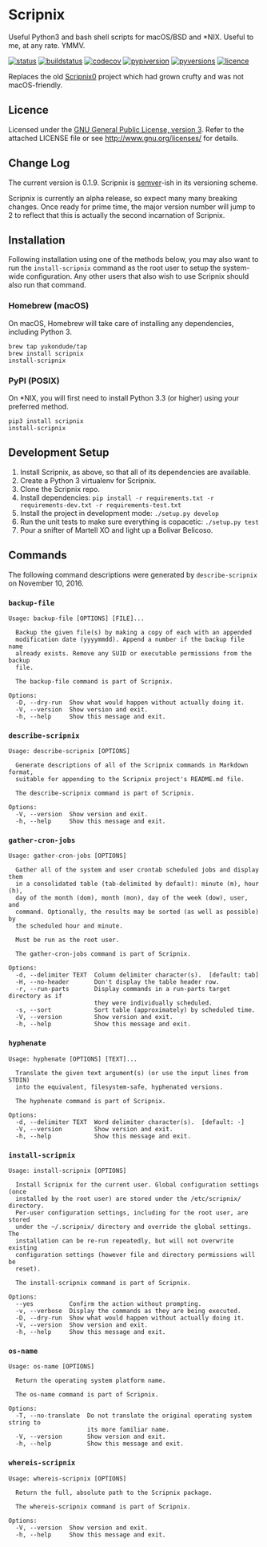 # Scripnix
Useful Python3 and bash shell scripts for macOS/BSD and \*NIX. Useful to me, at any rate. YMMV.

[![status](https://img.shields.io/pypi/status/Scripnix.svg)](https://pypi.python.org/pypi/Scripnix/)
[![buildstatus](https://travis-ci.org/yukondude/Scripnix.svg?branch=master)](https://travis-ci.org/yukondude/Scripnix)
[![codecov](https://codecov.io/gh/yukondude/Scripnix/branch/master/graph/badge.svg)](https://codecov.io/gh/yukondude/Scripnix)
[![pypiversion](https://img.shields.io/pypi/v/Scripnix.svg)](https://pypi.python.org/pypi/Scripnix/)
[![pyversions](https://img.shields.io/pypi/pyversions/Scripnix.svg)](https://pypi.python.org/pypi/Scripnix/)
[![licence](https://img.shields.io/pypi/l/Scripnix.svg)](https://www.gnu.org/licenses/gpl-3.0.en.html)

Replaces the old [Scripnix0](https://github.com/yukondude/Scripnix0) project which had grown crufty and was not macOS-friendly.

## Licence

Licensed under the [GNU General Public License, version 3](https://www.gnu.org/licenses/gpl-3.0.en.html).
Refer to the attached LICENSE file or see <http://www.gnu.org/licenses/> for details.

## Change Log

The current version is 0.1.9.
Scripnix is [semver](http://semver.org/)-ish in its versioning scheme.

Scripnix is currently an alpha release, so expect many many breaking changes.
Once ready for prime time, the major version number will jump to 2 to reflect that this is actually the second incarnation of Scripnix.

## Installation

Following installation using one of the methods below, you may also want to run the `install-scripnix` command as the root user to setup the
system-wide configuration.
Any other users that also wish to use Scripnix should also run that command.

### Homebrew (macOS)

On macOS, Homebrew will take care of installing any dependencies, including Python 3.

    brew tap yukondude/tap
    brew install scripnix
    install-scripnix
    
### PyPI (POSIX)

On *NIX, you will first need to install Python 3.3 (or higher) using your preferred method.

    pip3 install scripnix
    install-scripnix
    
## Development Setup

 1. Install Scripnix, as above, so that all of its dependencies are available.
 1. Create a Python 3 virtualenv for Scripnix.
 1. Clone the Scripnix repo.
 1. Install dependencies: `pip install -r requirements.txt -r requirements-dev.txt -r requirements-test.txt`
 1. Install the project in development mode: `./setup.py develop`
 1. Run the unit tests to make sure everything is copacetic: `./setup.py test`
 1. Pour a snifter of Martell XO and light up a Bolivar Belicoso. 

## Commands

The following command descriptions were generated by `describe-scripnix` on November 10, 2016.

### `backup-file`
```
Usage: backup-file [OPTIONS] [FILE]...

  Backup the given file(s) by making a copy of each with an appended
  modification date (yyyymmdd). Append a number if the backup file name
  already exists. Remove any SUID or executable permissions from the backup
  file.

  The backup-file command is part of Scripnix.

Options:
  -D, --dry-run  Show what would happen without actually doing it.
  -V, --version  Show version and exit.
  -h, --help     Show this message and exit.
```

### `describe-scripnix`
```
Usage: describe-scripnix [OPTIONS]

  Generate descriptions of all of the Scripnix commands in Markdown format,
  suitable for appending to the Scripnix project's README.md file.

  The describe-scripnix command is part of Scripnix.

Options:
  -V, --version  Show version and exit.
  -h, --help     Show this message and exit.
```

### `gather-cron-jobs`
```
Usage: gather-cron-jobs [OPTIONS]

  Gather all of the system and user crontab scheduled jobs and display them
  in a consolidated table (tab-delimited by default): minute (m), hour (h),
  day of the month (dom), month (mon), day of the week (dow), user, and
  command. Optionally, the results may be sorted (as well as possible) by
  the scheduled hour and minute.

  Must be run as the root user.

  The gather-cron-jobs command is part of Scripnix.

Options:
  -d, --delimiter TEXT  Column delimiter character(s).  [default: tab]
  -H, --no-header       Don't display the table header row.
  -r, --run-parts       Display commands in a run-parts target directory as if
                        they were individually scheduled.
  -s, --sort            Sort table (approximately) by scheduled time.
  -V, --version         Show version and exit.
  -h, --help            Show this message and exit.
```

### `hyphenate`
```
Usage: hyphenate [OPTIONS] [TEXT]...

  Translate the given text argument(s) (or use the input lines from STDIN)
  into the equivalent, filesystem-safe, hyphenated versions.

  The hyphenate command is part of Scripnix.

Options:
  -d, --delimiter TEXT  Word delimiter character(s).  [default: -]
  -V, --version         Show version and exit.
  -h, --help            Show this message and exit.
```

### `install-scripnix`
```
Usage: install-scripnix [OPTIONS]

  Install Scripnix for the current user. Global configuration settings (once
  installed by the root user) are stored under the /etc/scripnix/ directory.
  Per-user configuration settings, including for the root user, are stored
  under the ~/.scripnix/ directory and override the global settings. The
  installation can be re-run repeatedly, but will not overwrite existing
  configuration settings (however file and directory permissions will be
  reset).

  The install-scripnix command is part of Scripnix.

Options:
  --yes          Confirm the action without prompting.
  -v, --verbose  Display the commands as they are being executed.
  -D, --dry-run  Show what would happen without actually doing it.
  -V, --version  Show version and exit.
  -h, --help     Show this message and exit.
```

### `os-name`
```
Usage: os-name [OPTIONS]

  Return the operating system platform name.

  The os-name command is part of Scripnix.

Options:
  -T, --no-translate  Do not translate the original operating system string to
                      its more familiar name.
  -V, --version       Show version and exit.
  -h, --help          Show this message and exit.
```

### `whereis-scripnix`
```
Usage: whereis-scripnix [OPTIONS]

  Return the full, absolute path to the Scripnix package.

  The whereis-scripnix command is part of Scripnix.

Options:
  -V, --version  Show version and exit.
  -h, --help     Show this message and exit.
```
